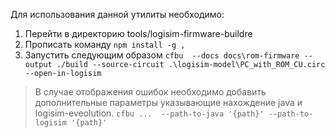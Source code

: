 Для использования данной утилиты необходимо:
1. Перейти в директорию tools/logisim-firmware-buildre
2. Прописать команду
```npm install -g ,```
3. Запустить следующим образом
```cfbu  --docs docs\rom-firmware --output ./build --source-circuit .\logisim-model\PC_with_ROM_CU.circ --open-in-logisim```

> В случае отображения ошибок необходимо добавить дополнительные параметры 
> указывающие нахождение java и logisim-eveolution. 
> ```cfbu ...  --path-to-java '{path}' --path-to-logisim '{path}' ```
